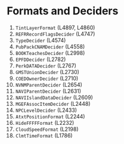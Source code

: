 # Formats and Deciders

1. `TintLayerFormat` (L4897, L4860)
2. `REFRRecordFlagsDecider` (L4747)
3. `TypeDecider` (L4574)
4. `PubPackCNAMDecider` (L4558)
5. `BOOKTeachesDecider` (L2998)
6. `EPFDDecider` (L2782)
7. `PerkDATADecider` (L2767)
8. `GMSTUnionDecider` (L2730)
9. `COEDOwnerDecider` (L2710)
10. `NVNMParentDecider` (L2654)
11. `NAVIParentDecider` (L2631)
12. `NAVIIslandDataDecider` (L2609)
13. `MGEFAssocItemDecider` (L2448)
14. `NPCLevelDecider` (L2433)
15. `AtxtPositionFormat` (L2244)
16. `HideFFFFFormat` (L2232)
17. `CloudSpeedFormat` (L2198)
18. `ClmtTimeFormat` (L1786)

